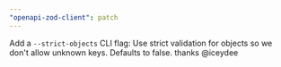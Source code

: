 ```yaml
---
"openapi-zod-client": patch
---
```


Add a `--strict-objects` CLI flag: Use strict validation for objects so we don't allow unknown keys. Defaults to false. thanks @iceydee
